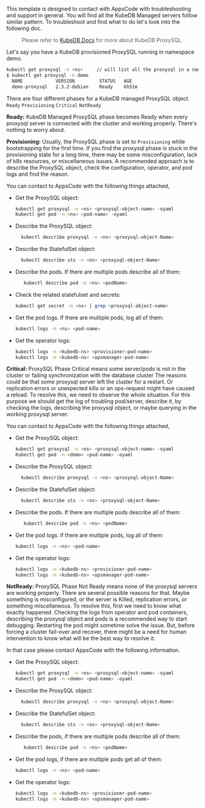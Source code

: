This template is designed to contact with AppsCode with troubleshooting and support in general. You will find all the KubeDB Managed servers follow similar pattern. To troubleshoot and find what to do let's look into the following doc.

> Please refer to [KubeDB Docs](https://kubedb.com/docs/latest/guides/proxysql/) for more about KubeDB ProxySQL.

Let's say you have a KubeDB provisioned ProxySQL running in namespace demo.
```bash
kubectl get proxysql -n <ns>     // will list all the proxysql in a namesapce  
$ kubectl get proxysql -n demo
  NAME            VERSION         STATUS   AGE
  demo-proxysql   2.3.2-debian    Ready    6h51m
```
There are four different phases for a KubeDB managed ProxySQL object.
``Ready`` ``Provisioning`` ``Critical`` ``NotReady``

**Ready:** KubeDB Managed ProxySQL phase becomes Ready when every proxysql server is connected with the cluster and working properly. There's nothing to worry about.

**Provisioning:** Usually, the ProxySQL phase is set to `Provisioning` while bootstrapping for the first time. If you find the proxysql phase is stuck in the provisioning state for a long time,
there may be some misconfiguration, lack of k8s resources, or miscellaneous issues.
A recommended approach is to describe the ProxySQL object, check the configuration, operator, and pod logs and find the reason.

You can contact to AppsCode with the following things attached,
- Get the ProxySQL object:
    ```bash
    kubectl get proxysql -n <ns> <proxysql-object-name> -oyaml
    Kubectl get pod -n <ns> <pod-name> -oyaml 
    ```
- Describe the ProxySQL object:
    ```bash
      kubectl describe proxysql -n <ns> <proxysql-object-Name> 
    ```
- Describe the StatefulSet object:
    ```bash
      kubectl describe sts -n <ns> <proxysql-object-Name>
    ```
- Describe the pods. If there are multiple pods describe all of them:
    ```bash
       kubectl describe pod -n <ns> <podName> 
    ```
- Check the related statefulset and secrets:
    ```bash
    kubectl get secret -n <ns> | grep <proxysql-object-name>
    ```
- Get the pod logs. If there are multiple pods, log all of them:
    ```bash
    kubectl logs -n <ns> <pod-name>
    ```
- Get the operator logs:
    ```bash
    kubectl logs -n <kubedb-ns> <provisioner-pod-name>
    kubectl logs -n <kubedb-ns> <opsmanager-pod-name>
    ```

**Critical:** ProxySQL Phase  Critical means some server/pods is not in the cluster or failing synchronization with the database cluster
The reasons could be that some proxysql server left the cluster for a restart. Or replication errors or unexpected kills or an ops-request might have caused a reload.
To resolve this, we need to observe the whole situation. For this purpose we should get the log of troubling pod/server, describe it,  by checking the logs, describing the proxysql object, or maybe querying in the working proxysql server.

You can contact to AppsCode with the following things attached,

- Get the ProxySQL object:
    ```bash
    kubectl get proxysql -n <ns> <proxysql-object-name> -oyaml
    Kubectl get pod -n <demo> <pod-name> -oyaml 
    ```
- Describe the ProxySQL object:
    ```bash
      kubectl describe proxysql -n <ns> <proxysql-object-Name> 
    ```
- Describe the StatefulSet object:
    ```bash
      kubectl describe sts -n <ns> <proxysql-object-Name>
    ```
- Describe the pods. If there are multiple pods describe all of them:
    ```bash
       kubectl describe pod -n <ns> <podName> 
    ```
- Get the pod logs. if there are multiple pods, log all of them:
    ```bash
    kubectl logs -n <ns> <pod-name>
    ```
- Get the operator logs:
    ```bash
    kubectl logs -n <kubedb-ns> <provisioner-pod-name>
    kubectl logs -n <kubedb-ns> <opsmanager-pod-name>
    ```

**NotReady:** ProxySQL Phase Not Ready means none of the proxysql servers are working properly. There are several possible reasons for that. Maybe something is misconfigured,
or the server is Killed, replication errors, or something miscellaneous. To resolve this, first we need to know what exactly happened.
Checking the logs from operator and pod containers, describing the proxysql object and pods is a recommended way to start debugging. Restarting the pod might sometime solve the issue. But, before forcing a cluster fail-over and recover,
there might be a need for human intervention to know what will be the best way to resolve it.

In that case please contact AppsCode with the following information.

- Get the ProxySQL object:
    ```bash
    kubectl get proxysql -n <ns> <proxysql-object-name> -oyaml
    Kubectl get pod -n <demo> <pod-name> -oyaml 
    ```
- Describe the ProxySQL object:
    ```bash
      kubectl describe proxysql -n <ns> <proxysql-object-Name> 
    ```
- Describe the StatefulSet object:
    ```bash
      kubectl describe sts -n <ns> <proxysql-object-Name>
    ```
- Describe the pods, if there are multiple pods describe all of them:
    ```bash
       kubectl describe pod -n <ns> <podName> 
    ```
- Get the pod logs, if there are multiple pods get all of them:
    ```bash
    kubectl logs -n <ns> <pod-name>
    ```
- Get the operator logs:
    ```bash
    kubectl logs -n <kubedb-ns> <provisioner-pod-name>
    kubectl logs -n <kubedb-ns> <opsmanager-pod-name>
    ```
  